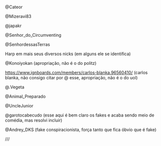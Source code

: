 @Cateor

@Mizeravi83

@japakr

@Senhor_do_Circumventing

@SenhordessasTerras

Harp em mais seus diversos nicks (em alguns ele se identifica)

@Konoiyokan (apropriação, não é o do politz)

https://www.ignboards.com/members/carlos-blanka.96560410/ (carlos blanka, não consigo citar por @ esse, apropriação, não é o do uol)

@.Vegeta

@Animal_Preparado

@UncleJunior

@garotocabecudo (esse aqui é bem claro os fakes e acaba sendo meio de comédia, mas resolvi incluir)

@Andrey_DKS (fake conspiracionista, força tanto que fica óbvio que é fake)

///

